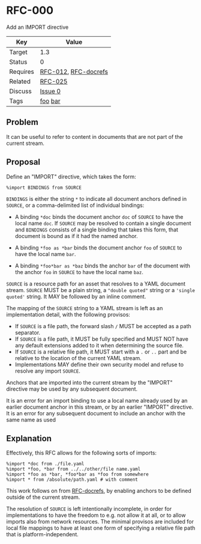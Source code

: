RFC-000
=======

Add an IMPORT directive


| Key | Value |
| --- | --- |
| Target | 1.3 |
| Status | 0 |
| Requires | [RFC-012](RFC-012.md), [RFC-docrefs](RFC-docrefs.md) |
| Related | [RFC-025](RFC-025.md) |
| Discuss | [Issue 0](../../issues/0) |
| Tags | [foo]() [bar]() |


## Problem

It can be useful to refer to content in documents that are not part of the current stream.

## Proposal

Define an "IMPORT" directive, which takes the form:

```
%import BINDINGS from SOURCE
```

`BINDINGS` is either the string `*` to indicate all document anchors defined in `SOURCE`, or a comma-delimited list of individual bindings:
- A binding `*doc` binds the document anchor `doc` of `SOURCE` to have the local name `doc`.
If `SOURCE` may be resolved to contain a single document and `BINDINGS` consists of a single binding that takes this form, that document is bound as if it had the named anchor.

- A binding `*foo as *bar` binds the document anchor `foo` of `SOURCE` to have the local name `bar`.

- A binding `*foo*bar as *baz` binds the anchor `bar` of the document with the anchor `foo` in `SOURCE` to have the local name `baz`.

`SOURCE` is a resource path for an asset that resolves to a YAML document stream.
`SOURCE` MUST be a plain string, a `"double quoted"` string or a `'single quoted'` string.
It MAY be followed by an inline comment.

The mapping of the `SOURCE` string to a YAML stream is left as an implementation detail, with the following provisos:
- If `SOURCE` is a file path, the forward slash `/` MUST be accepted as a path separator.
- If `SOURCE` is a file path, it MUST be fully specified and MUST NOT have any default extensions added to it when determining the source file.
- If `SOURCE` is a relative file path, it MUST start with a `.` or `..` part and be relative to the location of the current YAML stream.
- Implementations MAY define their own security model and refuse to resolve any import `SOURCE`.

Anchors that are imported into the current stream by the "IMPORT" directive may be used by any subsequent document.

It is an error for an import binding to use a local name already used by an earlier document anchor in this stream, or by an earlier "IMPORT" directive.
It is an error for any subsequent document to include an anchor with the same name as used


## Explanation

Effectively, this RFC allows for the following sorts of imports:

```
%import *doc from ./file.yaml
%import *foo, *bar from ../../other/file name.yaml
%import *foo as *bar, *foo*bar as *foo from somewhere
%import * from /absolute/path.yaml # with comment
```

This work follows on from [RFC-docrefs](RFC-docrefs.md), by enabling anchors to be defined outside of the current stream.

The resolution of `SOURCE` is left intentionally incomplete, in order for implementations to have the freedom to e.g. not allow it at all, or to allow imports also from network resources.
The minimal provisos are included for local file mappings to have at least one form of specifying a relative file path that is platform-independent.

